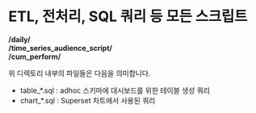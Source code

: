 # ETL, 전처리, SQL 쿼리 등 모든 스크립트

**/daily/**<br/>
**/time_series_audience_script/**<br/>
**/cum_perform/**

위 디렉토리 내부의 파일들은 다음을 의미합니다.
- table_*.sql : adhoc 스키마에 대시보드를 위한 테이블 생성 쿼리
- chart_*.sql : Superset 차트에서 사용된 쿼리
